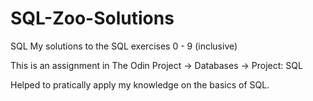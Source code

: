 # SQL-Zoo-Solutions

SQL
My solutions to the SQL exercises 0 - 9 (inclusive)

This is an assignment in The Odin Project -> Databases -> Project: SQL

Helped to pratically apply my knowledge on the basics of SQL. 
